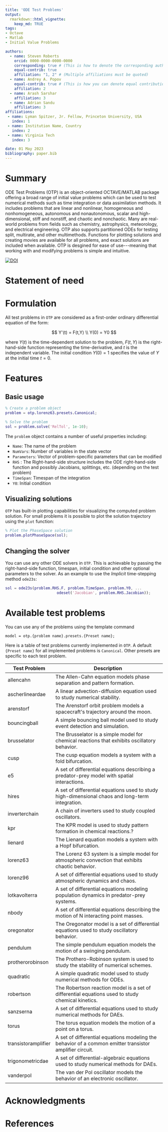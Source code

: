 ```yaml
---
title: 'ODE Test Problems'
output:
  rmarkdown::html_vignette:
    keep_md: TRUE
tags:
- Octave
- Matlab
- Initial Value Problems

authors:
  - name: Steven Roberts
    orcid: 0000-0000-0000-0000
    corresponding: true # (This is how to denote the corresponding author)
    equal-contrib: true
    affiliation: "1, 2" # (Multiple affiliations must be quoted)
  - name: Andrey A. Popov
    equal-contrib: true # (This is how you can denote equal contributions between multiple authors)
    affiliation: 2
  - name: Arash Sarshar
    affiliation: 3
  - name: Adrian Sandu
    affiliation: 3
affiliations:
 - name: Lyman Spitzer, Jr. Fellow, Princeton University, USA
   index: 1
 - name: Institution Name, Country
   index: 2
 - name: Virginia Tech
   index: 3

date: 01 May 2023
bibliography: paper.bib
---
```




# Summary

ODE Test Problems (OTP) is an object-oriented OCTAVE/MATLAB package offering a broad range of initial value problems which can be used to test numerical methods such as time integration or data assimilation methods.  It includes problems that are linear and nonlinear, homogeneous and nonhomogeneous, autonomous and nonautonomous, scalar and high-dimensional, stiff and nonstiff, and chaotic and nonchaotic.  Many are real-world problems from fields such as chemistry, astrophysics, meteorology, and electrical engineering.  OTP also supports partitioned ODEs for testing split, multirate, and other multimethods.  Functions for plotting solutions and creating movies are available for all problems, and exact solutions are included when available. OTP is desgined for ease of use---meaning that working with and modifying problems is simple and intuitive.

[![DOI](https://zenodo.org/badge/201154808.svg)](https://zenodo.org/badge/latestdoi/201154808)


# Statement of need


# Formulation

All test problems in `OTP` are considered as a first-order ordinary differential equation of the form:

$$
    Y'(t) = F(t,Y) \\
    Y(0) = Y0
$$

where $Y(t)$ is the time-dependent solution to the problem, $F(t,Y)$ is the right-hand-side function representing the time-derivative, and $t$ is the independent variable. The initial condition $Y(0) = 1$ specifies the value of $Y$ at the initial time $t = 0$.


# Features

## Basic usage

```Matlab
% Create a problem object
problem = otp.lorenz63.presets.Canonical;

% Solve the problem
sol = problem.solve('RelTol', 1e-10);
```

The `problem` object contains a number of useful properties including:

* `Name`: The name of the problem
* `NumVars`: Number of variables in the state vector
* `Parameters`: Vector of problem-specific parameters that can be modified 
* `RHS` : The Right-hand-side structure includes the ODE right-hand-side function and possibly Jacobians, splittings, etc. (depending on the test problem)
* `TimeSpan`: Timespan of the integration
* `Y0`: Initial condition 

## Visualizing solutions

`OTP` has built-in plotting capabilities for visualizing the computed problem solution.  For small problems it is possible to plot the solution trajectory using the `plot` function:

```Matlab
% Plot the PhaseSpace solution 
problem.plotPhaseSpace(sol);
```


##  Changing the solver

You can use any other ODE solvers in `OTP`. This is achievable by passing the right-hand-side function, timespan, initial condition and other optional parameters to the solver. As an example to use the *Implicit* time-stepping method `ode23s`:

```Matlab
sol = ode23s(problem.RHS.F, problem.TimeSpan, problem.Y0, ...
                       odeset('Jacobian', problem.RHS.Jacobian));
```

# Available test problems

You can use any of the problems using the template command

`model = otp.{problem name}.presets.{Preset name};`

Here is a table of test problems currently implemented in `OTP`. A default `{Preset name}` for all implemented problems is `Canonical`. Other presets are specific to each test problem.

| Test Problem       | Description                                                                                         |
|--------------------|-----------------------------------------------------------------------------------------------------|
| allencahn          | The Allen-Cahn equation models phase separation and pattern formation.                               |
| ascherlineardae    | A linear advection-diffusion equation used to study numerical stability.                            |
| arenstorf          | The Arenstorf orbit problem models a spacecraft's trajectory around the moon.                        |
| bouncingball       | A simple bouncing ball model used to study event detection and simulation.                           |
| brusselator        | The Brusselator is a simple model for chemical reactions that exhibits oscillatory behavior.         |
| cusp               | The cusp equation models a system with a fold bifurcation.                                           |
| e5                 | A set of differential equations describing a predator-prey model with spatial interactions.         |
| hires              | A set of differential equations used to study high-dimensional chaos and long-term integration.     |
| inverterchain      | A chain of inverters used to study coupled oscillators.                                              |
| kpr                | The KPR model is used to study pattern formation in chemical reactions.?                              |
| lienard            | The Lienard equation models a system with a Hopf bifurcation.                                        |
| lorenz63           | The Lorenz 63 system is a simple model for atmospheric convection that exhibits chaotic behavior.    |
| lorenz96           | A set of differential equations used to study atmospheric dynamics and chaos.                       |
| lotkavolterra      | A set of differential equations modeling population dynamics in predator-prey systems.             |
| nbody              | A set of differential equations describing the motion of N interacting point masses.               |
| oregonator         | The Oregonator model is a set of differential equations used to study oscillatory behavior.         |
| pendulum           | The simple pendulum equation models the motion of a swinging pendulum.                               |
| protherorobinson   | The Prothero-Robinson system is used to study the stability of numerical schemes.                   |
| quadratic          | A simple quadratic model used to study numerical methods for ODEs.                                   |
| robertson          | The Robertson reaction model is a set of differential equations used to study chemical kinetics.     |
| sanzserna          | A set of differential equations used to study numerical methods for DAEs.                           |
| torus              | The torus equation models the motion of a point on a torus.                                           |
| transistoramplifier | A set of differential equations modeling the behavior of a common emitter transistor amplifier circuit. |
| trigonometricdae   | A set of differential-algebraic equations used to study numerical methods for DAEs.                 |
| vanderpol          | The van der Pol oscillator models the behavior of an electronic oscillator.                          |



# Acknowledgments

# References
